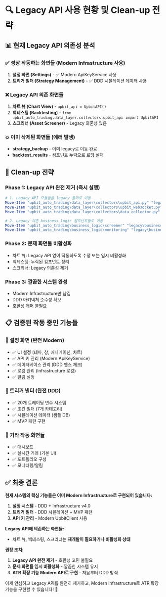 # 🔍 Legacy API 사용 현황 및 Clean-up 전략

## 📊 **현재 Legacy API 의존성 분석**

### **✅ 정상 작동하는 화면들 (Modern Infrastructure 사용)**
1. **설정 화면 (Settings)** - ✅ Modern ApiKeyService 사용
2. **트리거 빌더 (Strategy Management)** - ✅ DDD 시뮬레이션 데이터 사용

### **❌ Legacy API 의존 화면들**
1. **차트 뷰 (Chart View)** - `upbit_api = UpbitAPI()`
2. **백테스팅 (Backtesting)** - `from upbit_auto_trading.data_layer.collectors.upbit_api import UpbitAPI`
3. **스크리너 (Asset Screener)** - Legacy 의존성 있음

### **💥 이미 삭제된 화면들 (에러 발생)**
- **strategy_backup** - 이미 legacy로 이동 완료
- **backtest_results** - 컴포넌트 누락으로 로딩 실패

## 🎯 **Clean-up 전략**

### **Phase 1: Legacy API 완전 제거 (즉시 실행)**
```powershell
# 1. Legacy API 모듈들을 legacy 폴더로 이동
Move-Item "upbit_auto_trading\data_layer\collectors\upbit_api.py" "legacy\data_layer_upbit_api.py"
Move-Item "upbit_auto_trading\data_layer\collectors\upbit_websocket.py" "legacy\data_layer_upbit_websocket.py"
Move-Item "upbit_auto_trading\data_layer\collectors\data_collector.py" "legacy\data_layer_data_collector.py"

# 2. Legacy 의존 business_logic 컴포넌트들도 이동
Move-Item "upbit_auto_trading\business_logic\screener" "legacy\business_logic_screener"
Move-Item "upbit_auto_trading\business_logic\monitoring" "legacy\business_logic_monitoring"
```

### **Phase 2: 문제 화면들 비활성화**
- 차트 뷰: Legacy API 없이 작동하도록 수정 또는 임시 비활성화
- 백테스팅: 누락된 컴포넌트 정리
- 스크리너: Legacy 의존성 제거

### **Phase 3: 깔끔한 시스템 완성**
- Modern Infrastructure만 남김
- DDD 아키텍처 순수성 확보
- 호환성 래퍼 불필요

## 📋 **검증된 작동 중인 기능들**

### **🔧 설정 화면 (완전 Modern)**
- ✅ UI 설정 (테마, 창, 애니메이션, 차트)
- ✅ API 키 관리 (Modern ApiKeyService)
- ✅ 데이터베이스 관리 (DDD 헬스 체크)
- ✅ 로깅 관리 (Infrastructure 로깅)
- ✅ 알림 설정

### **🎯 트리거 빌더 (완전 DDD)**
- ✅ 20개 트레이딩 변수 시스템
- ✅ 조건 빌더 (7개 카테고리)
- ✅ 시뮬레이션 데이터 (샘플 DB)
- ✅ MVP 패턴 구현

### **💼 기타 작동 화면들**
- ✅ 대시보드
- ✅ 실시간 거래 (기본 UI)
- ✅ 포트폴리오 구성
- ✅ 모니터링/알림

## ✅ **최종 결론**

**현재 시스템의 핵심 기능들은 이미 Modern Infrastructure로 구현되어 있습니다:**

1. **설정 시스템** - DDD + Infrastructure v4.0
2. **트리거 빌더** - DDD 시뮬레이션 + MVP 패턴
3. **API 키 관리** - Modern UpbitClient 사용

**Legacy API에 의존하는 화면들:**
- 차트 뷰, 백테스팅, 스크리너는 **재개발이 필요하거나 비활성화 상태**

**권장 조치:**
1. **Legacy API 완전 제거** - 호환성 고민 불필요
2. **문제 화면들 임시 비활성화** - 깔끔한 시스템 유지
3. **ATR 확장 기능 Modern API로 구현** - 처음부터 DDD 방식

이제 안심하고 Legacy API를 완전히 제거하고, Modern Infrastructure로 ATR 확장 기능을 구현할 수 있습니다! 🚀
